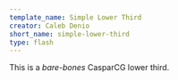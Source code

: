 ```yaml
---
template_name: Simple Lower Third
creator: Caleb Denio
short_name: simple-lower-third
type: flash
---
```


This is a *bare-bones* CasparCG lower third.
